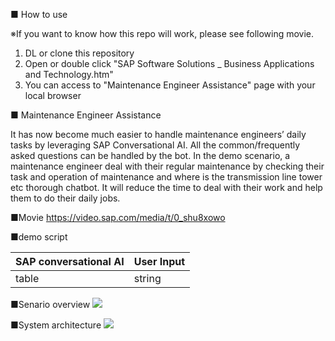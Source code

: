 ■ How to use

※If you want to know how this repo will work, please see following movie.
1. DL or clone this repository
2. Open or double click "SAP Software Solutions _ Business Applications and Technology.htm"
3. You can access to "Maintenance Engineer Assistance" page with your local browser

■ Maintenance Engineer Assistance

It has now become much easier to handle maintenance engineers’ daily tasks by leveraging SAP Conversational AI. All the common/frequently asked questions can be handled by the bot. In the demo scenario, a maintenance engineer deal with their regular maintenance by checking their task and operation of maintenance and where is the transmission line tower etc thorough chatbot.
It will reduce the time to deal with their work and help them to do their daily jobs.

■Movie
https://video.sap.com/media/t/0_shu8xowo

■demo script

|SAP conversational AI|User Input|
|:---|:---|
|table|string|


■Senario overview
<img src="https://user-images.githubusercontent.com/3624147/54671120-99143180-4b38-11e9-914f-3f5a9105f12b.png">


■System architecture 
<img src="https://user-images.githubusercontent.com/3624147/54806393-34361400-4cbd-11e9-84e2-addb2b5db362.png">
